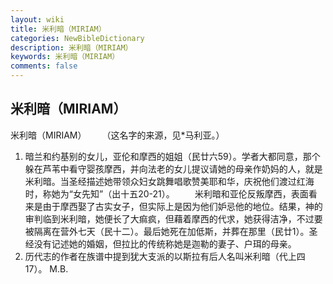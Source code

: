 ```yaml
---
layout: wiki
title: 米利暗（MIRIAM）
categories: NewBibleDictionary
description: 米利暗（MIRIAM）
keywords: 米利暗（MIRIAM）
comments: false
---
```


## 米利暗（MIRIAM）



米利暗（MIRIAM）
　　（这名字的来源，见*马利亚。）
1. 暗兰和约基别的女儿，亚伦和摩西的姐姐（民廿六59）。学者大都同意，那个躲在芦苇中看守婴孩摩西，并向法老的女儿提议请她的母亲作奶妈的人，就是米利暗。当圣经描述她带领众妇女跳舞唱歌赞美耶和华，庆祝他们渡过红海时，称她为“女先知”（出十五20-21）。
　　米利暗和亚伦反叛摩西，表面看来是由于摩西娶了古实女子，但实际上是因为他们妒忌他的地位。结果，神的审判临到米利暗，她便长了大痲疯，但藉着摩西的代求，她获得洁净，不过要被隔离在营外七天（民十二）。最后她死在加低斯，并葬在那里（民廿1）。圣经没有记述她的婚姻，但拉比的传统称她是迦勒的妻子、户珥的母亲。
2. 历代志的作者在族谱中提到犹大支派的以斯拉有后人名叫米利暗（代上四17）。
M.B.





